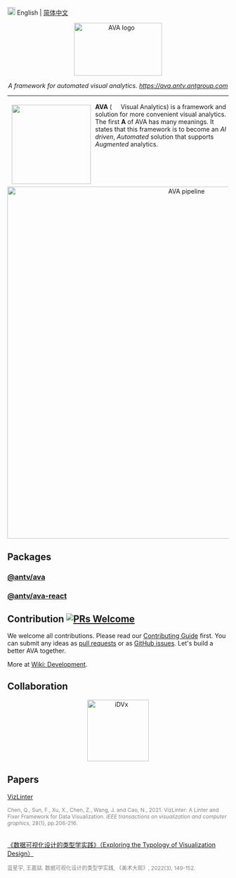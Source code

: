 <img src="https://gw.alipayobjects.com/zos/antfincdn/R8sN%24GNdh6/language.svg" width="18"> English | [简体中文](./README.zh-CN.md)

<div align="center">
  <img width="200" height="120" src="https://mdn.alipayobjects.com/huamei_qa8qxu/afts/img/A*yOHIQ48aRwgAAAAAAAAAAAAADmJ7AQ/original" alt="AVA logo">
</div>

<div align="center">

<i>A framework for automated visual analytics.</i>
<i><a href="https://ava.antv.antgroup.com/"><https://ava.antv.antgroup.com></a></i>

</div>

----

<a href="https://ava.antv.antgroup.com"><img src="https://mdn.alipayobjects.com/huamei_qa8qxu/afts/img/A*rXVYRJ0EMDsAAAAAAAAAAAAADmJ7AQ/original" align="left" width="180" hspace="10" vspace="6"></a>

**AVA** (<img src="https://mdn.alipayobjects.com/huamei_qa8qxu/afts/img/A*QzIsSrfsCW0AAAAAAAAAAAAADmJ7AQ/original" width="16">  Visual Analytics) is a framework and solution for more convenient visual analytics. The first **A** of AVA  has many meanings. It states that this framework is to become an *AI driven*, *Automated* solution that supports *Augmented* analytics.

<br />

<div align="center">
  <img width="800" src="https://mdn.alipayobjects.com/huamei_qa8qxu/afts/img/A*BujvQJHKs4AAAAAAAAAAAAAADmJ7AQ/original" alt="AVA pipeline">
</div>

## Packages

### [@antv/ava](https://github.com/antvis/AVA/blob/master/packages/ava)

### [@antv/ava-react](https://github.com/antvis/AVA/tree/master/packages/ava-react)

## Contribution [![PRs Welcome](https://img.shields.io/badge/PRs-welcome-brightgreen.svg?style=flat-square)](http://makeapullrequest.com)

We welcome all contributions. Please read our [Contributing Guide](./CONTRIBUTING.md) first. You can submit any ideas as [pull requests](https://github.com/antvis/AVA/pulls) or as [GitHub issues](https://github.com/antvis/AVA/issues). Let's build a better AVA together.

More at [Wiki: Development](https://github.com/antvis/AVA/wiki/Development).

## Collaboration

<div align="center">
  <a href="https://idvxlab.com/"><img src="https://gw.alipayobjects.com/zos/antfincdn/rxgntN5msN/idvx.png" alt="iDVx" width="140" align="middle" hspace="20"></a>
</div>

## Papers

[VizLinter](https://vegalite-linter.idvxlab.com/)

<div style="font-size: 12px; color: grey">
Chen, Q., Sun, F., Xu, X., Chen, Z., Wang, J. and Cao, N., 2021. VizLinter: A Linter and Fixer Framework for Data Visualization. <i>IEEE transactions on visualization and computer graphics</i>, 28(1), pp.206-216.
</div>
<br>

[《数据可视化设计的类型学实践》（Exploring the Typology of Visualization Design）](https://oversea.cnki.net/KCMS/detail/detail.aspx?dbcode=CJFD&dbname=CJFDAUTO&filename=MSDG202203021&uniplatform=OVERSEAS_EN&v=HcZsiecIxauSoKEB1s92_BImgnrMiazYsfZUpb-gcl0zXYx_MEwv5alz1UgtPjz1)

<div style="font-size: 12px; color: grey">
蓝星宇, 王嘉喆. 数据可视化设计的类型学实践, 《美术大观》, 2022(3), 149-152.
</div>
